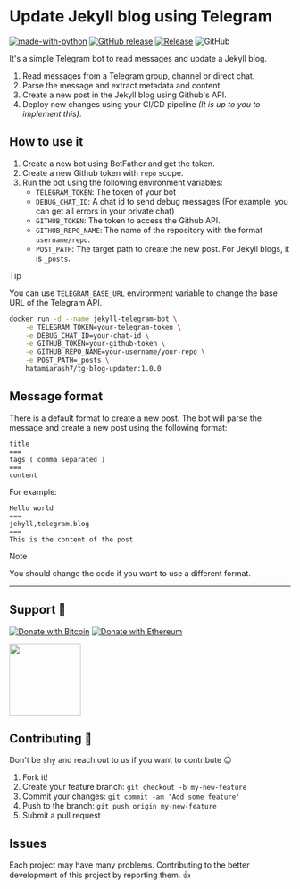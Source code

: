 # Update Jekyll blog using Telegram

[![made-with-python](https://img.shields.io/badge/Made%20with-Python-1f425f.svg)](https://www.python.org/) [![GitHub release](https://img.shields.io/github/release/hatamiarash7/tg-blog-updater.svg)](https://GitHub.com/hatamiarash7/tg-blog-updater/releases/) [![Release](https://github.com/hatamiarash7/tg-blog-updater/actions/workflows/release.yml/badge.svg)](https://github.com/hatamiarash7/tg-blog-updater/actions/workflows/release.yml) ![GitHub](https://img.shields.io/github/license/hatamiarash7/tg-blog-updater)

It's a simple Telegram bot to read messages and update a Jekyll blog.

1. Read messages from a Telegram group, channel or direct chat.
2. Parse the message and extract metadata and content.
3. Create a new post in the Jekyll blog using Github's API.
4. Deploy new changes using your CI/CD pipeline *(It is up to you to implement this)*.

## How to use it

1. Create a new bot using BotFather and get the token.
2. Create a new Github token with `repo` scope.
3. Run the bot using the following environment variables:
    - `TELEGRAM_TOKEN`: The token of your bot
    - `DEBUG_CHAT_ID`: A chat id to send debug messages (For example, you can get all errors in your private chat)
    - `GITHUB_TOKEN`: The token to access the Github API.
    - `GITHUB_REPO_NAME`: The name of the repository with the format `username/repo`.
    - `POST_PATH`: The target path to create the new post. For Jekyll blogs, it is `_posts`.

> [!TIP]
> You can use `TELEGRAM_BASE_URL` environment variable to change the base URL of the Telegram API.

```bash
docker run -d --name jekyll-telegram-bot \
    -e TELEGRAM_TOKEN=your-telegram-token \
    -e DEBUG_CHAT_ID=your-chat-id \
    -e GITHUB_TOKEN=your-github-token \
    -e GITHUB_REPO_NAME=your-username/your-repo \
    -e POST_PATH=_posts \
    hatamiarash7/tg-blog-updater:1.0.0
```

## Message format

There is a default format to create a new post. The bot will parse the message and create a new post using the following format:

```text
title
===
tags ( comma separated )
===
content
```

For example:

```text
Hello world
===
jekyll,telegram,blog
===
This is the content of the post
```


> [!NOTE]
> You should change the code if you want to use a different format.

---

## Support 💛

[![Donate with Bitcoin](https://img.shields.io/badge/Bitcoin-bc1qmmh6vt366yzjt3grjxjjqynrrxs3frun8gnxrz-orange)](https://donatebadges.ir/donate/Bitcoin/bc1qmmh6vt366yzjt3grjxjjqynrrxs3frun8gnxrz) [![Donate with Ethereum](https://img.shields.io/badge/Ethereum-0x0831bD72Ea8904B38Be9D6185Da2f930d6078094-blueviolet)](https://donatebadges.ir/donate/Ethereum/0x0831bD72Ea8904B38Be9D6185Da2f930d6078094)

<div><a href="https://payping.ir/@hatamiarash7"><img src="https://cdn.payping.ir/statics/Payping-logo/Trust/blue.svg" height="128" width="128"></a></div>

## Contributing 🤝

Don't be shy and reach out to us if you want to contribute 😉

1. Fork it!
2. Create your feature branch: `git checkout -b my-new-feature`
3. Commit your changes: `git commit -am 'Add some feature'`
4. Push to the branch: `git push origin my-new-feature`
5. Submit a pull request

## Issues

Each project may have many problems. Contributing to the better development of this project by reporting them. 👍
